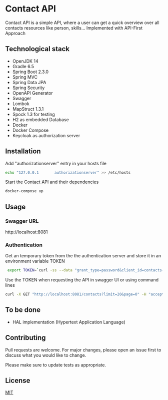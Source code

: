 # Contact API

Contact API is a simple API, where a user can get a quick overview over all contacts resources
like person, skills...
Implemented with API-First Approach

## Technological stack

- OpenJDK 14
- Gradle 6.5
- Spring Boot 2.3.0
- Spring MVC
- Spring Data JPA
- Spring Security
- OpenAPI Generator
- Swagger
- Lombok
- MapStruct 1.3.1
- Spock 1.3 for testing
- H2 as embedded Database
- Docker
- Docker Compose
- Keycloak as authorization server

## Installation
Add "authorizationserver" entry in your hosts file
```bash
echo "127.0.0.1       authorizationserver" >> /etc/hosts
```
Start the Contact API and their dependencies
```bash
docker-compose up
```

## Usage

### Swagger URL
http://localhost:8081

### Authentication
Get an temporary token from the the authentication server and store it in an environment variable TOKEN

```bash
 export TOKEN=`curl -ss --data "grant_type=password&client_id=contacts-api-client&username=user1&password=user1" http://authorizationserver:8080/auth/realms/ContactsApiRealm/protocol/openid-connect/token | jq -r .access_token`
```

Use the TOKEN when requesting the API in swagger UI or using command lines
```bash
curl -X GET "http://localhost:8081/contacts?limit=20&page=0" -H "accept: application/hal+json" -H "Authorization: Bearer $TOKEN"
```

## To be done
- HAL implementation (Hypertext Application Language)

## Contributing
Pull requests are welcome. For major changes, please open an issue first to discuss what you would like to change.

Please make sure to update tests as appropriate.

## License
[MIT](https://choosealicense.com/licenses/mit/)